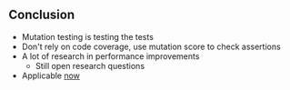 <!-- .slide: data-corporate-style="fancy2" -->

## Conclusion

* Mutation testing is testing the tests <!-- .element: class="fragment semi-fade-out" data-fragment-index="1" -->
* Don't rely on code coverage, use mutation score to check assertions <!-- .element: class="fragment custom semi-fade-in-then-out" data-fragment-index="1" -->
* A lot of research in performance improvements <!-- .element: class="fragment custom semi-fade-in-then-out" -->
  * Still open research questions
* <!-- .element: class="fragment custom semi-fade-in-then-out" --> Applicable <u>now</u>
